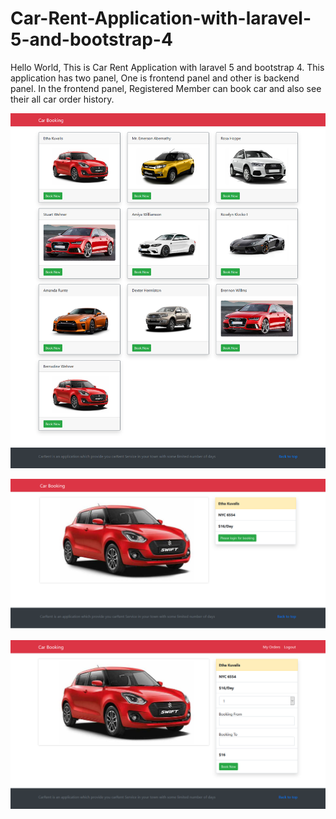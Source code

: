 # Car-Rent-Application-with-laravel-5-and-bootstrap-4
Hello World, This is Car Rent Application with laravel 5 and bootstrap 4. This application has two panel, One is frontend panel and other is backend panel. In the frontend panel, Registered Member can book car and also see their all car order history.

![Home Page](https://github.com/projectsplaza/Car-Rent-Application-with-laravel-5-and-bootstrap-4/blob/master/home-page.png)

![Detail Page](https://github.com/projectsplaza/Car-Rent-Application-with-laravel-5-and-bootstrap-4/blob/master/detail.png)

![Logged in Detail Page](https://github.com/projectsplaza/Car-Rent-Application-with-laravel-5-and-bootstrap-4/blob/master/logged-in-detail-page.png)
